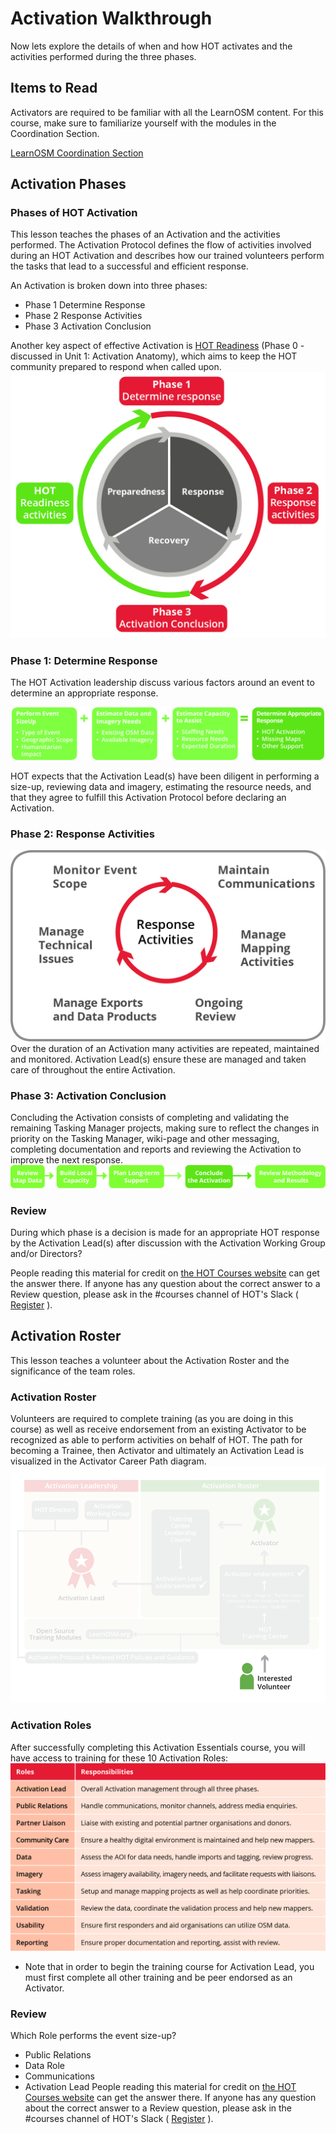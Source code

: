 # Activation Walkthrough

Now lets explore the details of when and how HOT activates and the activities performed during the three phases.

## Items to Read

Activators are required to be familiar with all the LearnOSM content. For this course, make sure to familiarize yourself with the modules in the Coordination Section.

[LearnOSM Coordination Section](http://courses.hotosm.org/mod/url/view.php?id=40)

## Activation Phases

### Phases of HOT Activation

This lesson teaches the phases of an Activation and the activities performed. The Activation Protocol defines the flow of activities involved during an HOT Activation and describes how our trained volunteers perform the tasks that lead to a successful and efficient response.

An Activation is broken down into three phases:

* Phase 1 Determine Response
* Phase 2 Response Activities
* Phase 3 Activation Conclusion

Another key aspect of effective Activation is [HOT Readiness](http://courses.hotosm.org/mod/lesson/view.php?id=33) \(Phase 0 - discussed in Unit 1: Activation Anatomy\), which aims to keep the HOT community prepared to respond when called upon. ![Activation Phases](../.gitbook/assets/activationphases.jpg)

### Phase 1: Determine Response

The HOT Activation leadership discuss various factors around an event to determine an appropriate response.

![Factors to Determine Response](../.gitbook/assets/determineresponse.jpg)

HOT expects that the Activation Lead\(s\) have been diligent in performing a size-up, reviewing data and imagery, estimating the resource needs, and that they agree to fulfill this Activation Protocol before declaring an Activation.

### Phase 2: Response Activities

![Response Activities](../.gitbook/assets/response-activities.jpg) Over the duration of an Activation many activities are repeated, maintained and monitored. Activation Lead\(s\) ensure these are managed and taken care of throughout the entire Activation.

### Phase 3: Activation Conclusion

Concluding the Activation consists of completing and validating the remaining Tasking Manager projects, making sure to reflect the changes in priority on the Tasking Manager, wiki-page and other messaging, completing documentation and reports and reviewing the Activation to improve the next response. ![Activation Conclusion](../.gitbook/assets/activationconclusion.jpg)

### Review

During which phase is a decision is made for an appropriate HOT response by the Activation Lead\(s\) after discussion with the Activation Working Group and/or Directors?

People reading this material for credit on [the HOT Courses website](http://courses.hotosm.org/) can get the answer there. If anyone has any question about the correct answer to a Review question, please ask in the \#courses channel of HOT's Slack \( [Register](http://slack.hotosm.org) \).

## Activation Roster

This lesson teaches a volunteer about the Activation Roster and the significance of the team roles.

### Activation Roster

Volunteers are required to complete training \(as you are doing in this course\) as well as receive endorsement from an existing Activator to be recognized as able to perform activities on behalf of HOT. The path for becoming a Trainee, then Activator and ultimately an Activation Lead is visualized in the Activator Career Path diagram. ![Activator Career Path](../.gitbook/assets/activatorcareerpath_animated.gif)

### Activation Roles

After successfully completing this Activation Essentials course, you will have access to training for these 10 Activation Roles: ![Activaion Roles](../.gitbook/assets/activationroles.jpg)

* Note that in order to begin the training course for Activation Lead, you must first complete all other training and be peer endorsed as an Activator.

### Review

Which Role performs the event size-up?

* Public Relations
* Data Role
* Communications
* Activation Lead
People reading this material for credit on [the HOT Courses website](http://courses.hotosm.org/) can get the answer there. If anyone has any question about the correct answer to a Review question, please ask in the \#courses channel of HOT's Slack \( [Register](http://slack.hotosm.org) \).

